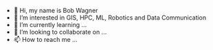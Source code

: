 - 👋 Hi, my name is Bob Wagner
- 👀 I’m interested in GIS, HPC, ML, Robotics and Data Communication
- 🌱 I’m currently learning ...
- 💞️ I’m looking to collaborate on ...
- 📫 How to reach me ...

<!---
rwagner32/rwagner32 is a ✨ special ✨ repository because its `README.md` (this file) appears on your GitHub profile.
You can click the Preview link to take a look at your changes.
--->
